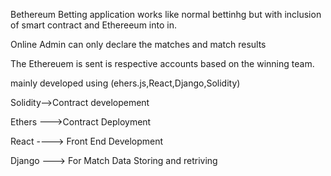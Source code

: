 Bethereum Betting application works like normal bettinhg but  with inclusion of smart contract and Ethereeum into in.

Online Admin can only declare the matches and match results

The Ethereuem is sent is respective accounts based on the winning team.

mainly developed using (ehers.js,React,Django,Solidity)

Solidity-->Contract developement

Ethers --->Contract Deployment

React ----> Front End Development

Django ---> For Match Data Storing and retriving 
